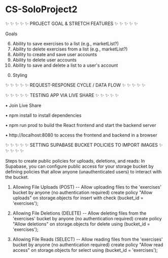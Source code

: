# CS-SoloProject2
✨ ✨ ✨ ✨ ✨ PROJECT GOAL & STRETCH FEATURES ✨ ✨ ✨ ✨ ✨

Goals
<!-- 1. Creating a supabase database from the github repo database -->
<!-- 2. Having a functioning front end -->
<!-- 3. Ability to query the supbase-db by id partial match and getting at least one exercise (MVP) -->
<!-- 4. Ability to query and return all appropriate exercises -->
<!-- 5. Ability to query by id, category, and/or primaryMuscle -->
6. Ability to save exercises to a list (e.g., marketList?)
7. Ability to delete exercises from a list (e.g., marketList?)
8. Ability to create and save user accounts
9. Ability to delete user accounts
10. Ability to save and delete a list to a user's account
<!-- 11. Utilize .env to improve security -->
00. Styling

✨ ✨ ✨ ✨ ✨ REQUEST-RESPONSE CYCLE / DATA FLOW ✨ ✨ ✨ ✨ ✨



✨ ✨ ✨ ✨ ✨ TESTING APP VIA LIVE SHARE ✨ ✨ ✨ ✨ ✨

• Join Live Share

• npm install to install dependencies

• npm run prod to build the React frontend and start the backend server

• http://localhost:8080 to access the frontend and backend in a browser

✨ ✨ ✨ ✨ ✨ SETTING SUPABASE BUCKET POLICIES TO IMPORT IMAGES ✨ ✨ ✨ ✨ ✨

Steps to create public policies for uploads, deletions, and reads:
In Supabase, you can configure public access for your storage bucket by defining policies that allow anyone (unauthenticated users) to interact with the bucket.

1. Allowing File Uploads (POST)
-- Allow uploading files to the 'exercises' bucket by anyone (no authentication required)
create policy "Allow uploads" on storage.objects for insert
with
  check (bucket_id = 'exercises');

2. Allowing File Deletions (DELETE)
-- Allow deleting files from the 'exercises' bucket by anyone (no authentication required)
create policy "Allow deletions" on storage.objects
for delete
using (bucket_id = 'exercises');

3. Allowing File Reads (SELECT)
-- Allow reading files from the 'exercises' bucket by anyone (no authentication required)
create policy "Allow read access" on storage.objects
for select
using (bucket_id = 'exercises');
